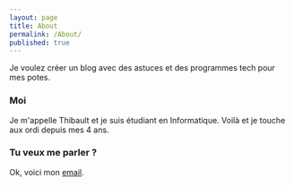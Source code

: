 ```yaml
---
layout: page
title: About
permalink: /About/
published: true
---
```


Je voulez créer un blog avec des astuces et des programmes tech pour mes potes.

### Moi

Je m'appelle Thibault et je suis étudiant en Informatique.
Voilà et je touche aux ordi depuis mes 4 ans.

### Tu veux me parler ?

Ok, voici mon [email](mailto:thibault.savenkoff@outlook.fr).
